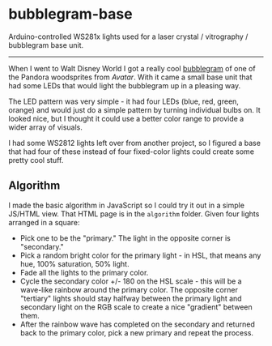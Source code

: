 # bubblegram-base

Arduino-controlled WS281x lights used for a laser crystal / vitrography / bubblegram base unit.

---

When I went to Walt Disney World I got a really cool [bubblegram](https://en.wikipedia.org/wiki/Bubblegram) of one of the Pandora woodsprites from _Avatar_. With it came a small base unit that had some LEDs that would light the bubblegram up in a pleasing way.

The LED pattern was very simple - it had four LEDs (blue, red, green, orange) and would just do a simple pattern by turning individual bulbs on. It looked nice, but I thought it could use a better color range to provide a wider array of visuals.

I had some WS2812 lights left over from another project, so I figured a base that had four of these instead of four fixed-color lights could create some pretty cool stuff.

## Algorithm

I made the basic algorithm in JavaScript so I could try it out in a simple JS/HTML view. That HTML page is in the `algorithm` folder. Given four lights arranged in a square:

- Pick one to be the "primary." The light in the opposite corner is "secondary."
- Pick a random bright color for the primary light - in HSL, that means any hue, 100% saturation, 50% light.
- Fade all the lights to the primary color.
- Cycle the secondary color +/- 180 on the HSL scale - this will be a wave-like rainbow around the primary color. The opposite corner "tertiary" lights should stay halfway between the primary light and secondary light on the RGB scale to create a nice "gradient" between them.
- After the rainbow wave has completed on the secondary and returned back to the primary color, pick a new primary and repeat the process.
